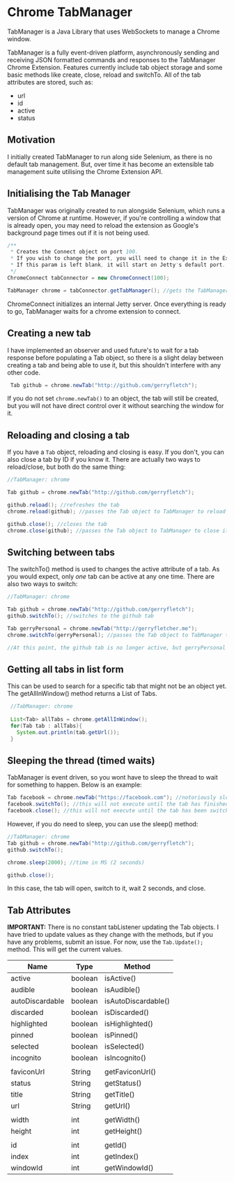 # Chrome TabManager
TabManager is a Java Library that uses WebSockets to manage a Chrome window.<br>

TabManager is a fully event-driven platform, asynchronously sending and receiving JSON formatted commands and responses to the TabManager Chrome Extension. Features currently include tab object storage and some basic methods like create, close, reload and switchTo. All of the tab attributes are stored, such as:
 - url
 - id
 - active
 - status
 
 ## Motivation
 I initially created TabManager to run along side Selenium, as there is no default tab management. But, over time it has become an extensible tab management suite utilising the Chrome Extension API.
 
 ## Initialising the Tab Manager
 TabManager was originally created to run alongside Selenium, which runs a version of Chrome at runtime. However, if you're controlling a window that is already open, you may need to reload the extension as Google's background page times out if it is not being used.
 
 ```Java
 /**
  * Creates the Connect object on port 100.
  * If you wish to change the port, you will need to change it in the Extension 'background.js' too.
  * If this param is left blank, it will start on Jetty's default port.
  */
 ChromeConnect tabConnector = new ChromeConnect(100);
 
 TabManager chrome = tabConnector.getTabManager(); //gets the TabManager object
 ```
 
 ChromeConnect initializes an internal Jetty server. Once everything is ready to go, TabManager waits for a chrome extension to connect.
 
 ## Creating a new tab
 I have implemented an observer and used future's to wait for a tab response before populating a Tab object, so there is a slight delay between creating a tab and being able to use it, but this shouldn't interfere with any other code.

```Java
 Tab github = chrome.newTab("http://github.com/gerryfletch");
 ```
 If you do not set `chrome.newTab()` to an object, the tab will still be created, but you will not have direct control over it without searching the window for it.
 
 ## Reloading and closing a tab
 If you have a `Tab` object, reloading and closing is easy. If you don't, you can also close a tab by ID if you know it. There are actually two ways to reload/close, but both do the same thing:
 ```Java
 //TabManager: chrome
 
 Tab github = chrome.newTab("http://github.com/gerryfletch");
 
 github.reload(); //refreshes the tab
 chrome.reload(github); //passes the Tab object to TabManager to reload it
 
 github.close(); //closes the tab
 chrome.close(github); //passes the Tab object to TabManager to close it
 ```
 
 ## Switching between tabs
 The switchTo() method is used to changes the active attribute of a tab. As you would expect, only *one* tab can be active at any one time. There are also two ways to switch:
 ```Java
 //TabManager: chrome
 
 Tab github = chrome.newTab("http://github.com/gerryfletch");
 github.switchTo(); //switches to the github tab
 
 Tab gerryPersonal = chrome.newTab("http://gerryfletcher.me");
 chrome.switchTo(gerryPersonal); //passes the Tab object to TabManager to switch to it
 
 //At this point, the github tab is no longer active, but gerryPersonal is.
 ```
 
 ## Getting all tabs in list form
 This can be used to search for a specific tab that might not be an object yet. The getAllInWindow() method returns a List of Tabs.
 ```Java
  //TabManager: chrome
  
  List<Tab> allTabs = chrome.getAllInWindow();
  for(Tab tab : allTabs){
    System.out.println(tab.getUrl());
  }
 ```
 
 ## Sleeping the thread (timed waits)
 TabManager is event driven, so you wont have to sleep the thread to wait for something to happen. Below is an example:
 ```Java
 Tab facebook = chrome.newTab("https://facebook.com"); //notoriously slow to load!
 facebook.switchTo(); //this will not execute until the tab has finished loading
 facebook.close(); //this will not execute until the tab has been switched to
 ```
 
 However, if you do need to sleep, you can use the sleep() method:
 
 ```Java
 //TabManager: chrome
 Tab github = chrome.newTab("http://github.com/gerryfletch");
 github.switchTo();
 
 chrome.sleep(2000); //time in MS (2 seconds)
 
 github.close();
 ```
 In this case, the tab will open, switch to it, wait 2 seconds, and close.
 
 ## Tab Attributes
 **IMPORTANT:** There is no constant tabListener updating the Tab objects. I have tried to update values as they change with the methods, but if you have any problems, submit an issue. For now, use the `Tab.Update();` method. This will get the current values.
 
| Name            | Type    | Method              |
|-----------------|---------|---------------------|
| active          | boolean | isActive()          |
| audible         | boolean | isAudible()         |
| autoDiscardable | boolean | isAutoDiscardable() |
| discarded       | boolean | isDiscarded()       |
| highlighted     | boolean | isHighlighted()     |
| pinned          | boolean | isPinned()          |
| selected        | boolean | isSelected()        |
| incognito       | boolean | isIncognito()       |
|                 |         |                     |
| faviconUrl      | String  | getFaviconUrl()     |
| status          | String  | getStatus()         |
| title           | String  | getTitle()          |
| url             | String  | getUrl()            |
|                 |         |                     |
| width           | int     | getWidth()          |
| height          | int     | getHeight()         |
|                 |         |                     |
| id              | int     | getId()             |
| index           | int     | getIndex()          |
| windowId        | int     | getWindowId()       |
